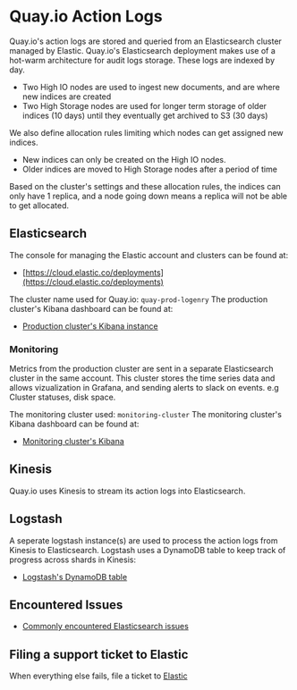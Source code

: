 # Quay.io Action Logs
Quay.io's action logs are stored and queried from an Elasticsearch cluster managed by Elastic.
Quay.io's Elasticsearch deployment makes use of a hot-warm architecture for audit logs storage.
These logs are indexed by day.
- Two High IO nodes are used to ingest new documents, and are where new indices are created
- Two High Storage nodes are used for longer term storage of older indices (10 days) until they eventually
  get archived to S3 (30 days)

We also define allocation rules limiting which nodes can get assigned new indices.
- New indices can only be created on the High IO nodes.
- Older indices are moved to High Storage nodes after a period of time

Based on the cluster's settings and these allocation rules, the indices can only have 1 replica,
and a node going down means a replica will not be able to get allocated.


## Elasticsearch
The console for managing the Elastic account and clusters can be found at:
- [https://cloud.elastic.co/deployments](https://cloud.elastic.co/deployments)

The cluster name used for Quay.io: `quay-prod-logenry`
The production cluster's Kibana dashboard can be found at:
- [Production cluster's Kibana instance](https://37fecf6d2f6d4040bd2d4d24ae05af73.us-east-1.aws.found.io:9243/app/kibana)


### Monitoring
Metrics from the production cluster are sent in a separate Elasticsearch cluster in the same account. This cluster stores the time series data and allows vizualization in Grafana, and sending alerts to slack on events. e.g Cluster statuses, disk space.

The monitoring cluster used: `monitoring-cluster`
The monitoring cluster's Kibana dashboard can be found at:
- [Monitoring cluster's Kibana](https://b1c5336b505d4c9794a9ebb3f912648e.us-east-1.aws.found.io:9243/app/kibana)


## Kinesis
Quay.io uses Kinesis to stream its action logs into Elasticsearch.


## Logstash
A seperate logstash instance(s) are used to process the action logs from Kinesis to Elasticsearch. Logstash uses a DynamoDB table to keep track of progress across shards in Kinesis:
- [Logstash's DynamoDB table](https://console.aws.amazon.com/dynamodb/home?region=us-east-1#tables:selected=quay-prod-kinesis-logstash-elasticsearch;tab=items)


## Encountered Issues
- [Commonly encountered Elasticsearch issues](../issues/action_logs.md)


## Filing a support ticket to Elastic
When everything else fails, file a ticket to [Elastic](https://support.elastic.co/customers/s/)
